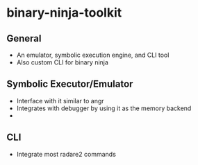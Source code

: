 # binary-ninja-toolkit

## General
 - An emulator, symbolic execution engine, and CLI tool
 - Also custom CLI for binary ninja

## Symbolic Executor/Emulator
 - Interface with it similar to angr
 - Integrates with debugger by using it as the memory backend
 - 

## CLI
 - Integrate most radare2 commands
 

